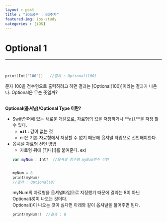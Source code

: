 ```yaml
---
layout : post
title : "iOS공부 : 03주차"
featured-img: ios-study
categories : [iOS]
---
```


# Optional 1
---
<br>

```swift
print(Int("100"))   //결과 : Optional(100)
```
문자 100을 정수형으로 출력하려고 하면 결과는 [Optional(100)]이라는 결과가 나온다.  Optional은 무슨 뜻일까?  
<br>

**Optional(옵셔널)/Optional Type 이란?**  
* Swift언어에 있는 새로운 개념으로, 자료형의 값을 저장하거나 **`nil`**을 저장 할 수 있다.  
    * **`nil`** : 값이 없는 것 
    * nil은 기본 자료형에서 저장할 수 없기 때문에 옵셔널 타입으로 선언해야한다.   
* 옵셔널 자료형 선언 방법
    * 자료형 뒤에 [?]나[!]를 붙여준다. 
    ex)  
    ```swift
    var myNum : Int?  //옵셔널 정수형 myNum변수 선언  


    myNum = 8
    print(myNum)
    //결과 : Optional(8)

    ```  
    myNum의 자료형을 옵셔널타입으로 지정했기 때문에 결과는 8이 아닌 Optional(8)이 나오는 것이다.  
    Optional()이 나오는 것이 싫다면 아래와 같이 옵셔널을 풀어주면 된다.  
    ```swift
    print(myNum!)  //결과 : 8
    ```
<br>





